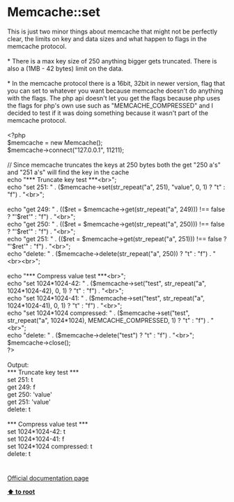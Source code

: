 # Memcache::set




<div class="phpcode"><span class="html">
This is just two minor things about memcache that might not be perfectly clear, the limits on key and data sizes and what happen to flags in the memcache protocol.
<br>
<br>* There is a max key size of 250 anything bigger gets truncated. There is also a (1MB - 42 bytes) limit on the data.
<br>
<br>* In the memcache protocol there is a 16bit, 32bit in newer version, flag that you can set to whatever you want because memcache doesn&apos;t do anything with the flags. The php api doesn&apos;t let you get the flags because php uses the flags for php&apos;s own use such as &quot;MEMCACHE_COMPRESSED&quot; and I decided to test if it was doing something because it wasn&apos;t part of the memcache protocol.
<br>
<br><span class="default">&lt;?php
<br>$memcache </span><span class="keyword">= new </span><span class="default">Memcache</span><span class="keyword">();
<br></span><span class="default">$memcache</span><span class="keyword">-&gt;</span><span class="default">connect</span><span class="keyword">(</span><span class="string">&quot;127.0.0.1&quot;</span><span class="keyword">, </span><span class="default">11211</span><span class="keyword">);
<br>
<br></span><span class="comment">// Since memcache truncates the keys at 250 bytes both the get &quot;250 a&apos;s&quot; and &quot;251 a&apos;s&quot; will find the key in the cache
<br></span><span class="keyword">echo </span><span class="string">&quot;*** Truncate key test ***&lt;br&gt;&quot;</span><span class="keyword">;
<br>echo </span><span class="string">&quot;set 251: &quot; </span><span class="keyword">. (</span><span class="default">$memcache</span><span class="keyword">-&gt;</span><span class="default">set</span><span class="keyword">(</span><span class="default">str_repeat</span><span class="keyword">(</span><span class="string">&quot;a&quot;</span><span class="keyword">, </span><span class="default">251</span><span class="keyword">), </span><span class="string">&quot;value&quot;</span><span class="keyword">, </span><span class="default">0</span><span class="keyword">, </span><span class="default">1</span><span class="keyword">) ? </span><span class="string">&quot;t&quot; </span><span class="keyword">: </span><span class="string">&quot;f&quot;</span><span class="keyword">) . </span><span class="string">&quot;&lt;br&gt;&quot;</span><span class="keyword">;
<br>
<br>echo </span><span class="string">&quot;get 249: &quot; </span><span class="keyword">. ((</span><span class="default">$ret </span><span class="keyword">= </span><span class="default">$memcache</span><span class="keyword">-&gt;</span><span class="default">get</span><span class="keyword">(</span><span class="default">str_repeat</span><span class="keyword">(</span><span class="string">&quot;a&quot;</span><span class="keyword">, </span><span class="default">249</span><span class="keyword">))) !== </span><span class="default">false </span><span class="keyword">? </span><span class="string">&quot;&apos;</span><span class="default">$ret</span><span class="string">&apos;&quot; </span><span class="keyword">: </span><span class="string">&quot;f&quot;</span><span class="keyword">) . </span><span class="string">&quot;&lt;br&gt;&quot;</span><span class="keyword">;
<br>echo </span><span class="string">&quot;get 250: &quot; </span><span class="keyword">. ((</span><span class="default">$ret </span><span class="keyword">= </span><span class="default">$memcache</span><span class="keyword">-&gt;</span><span class="default">get</span><span class="keyword">(</span><span class="default">str_repeat</span><span class="keyword">(</span><span class="string">&quot;a&quot;</span><span class="keyword">, </span><span class="default">250</span><span class="keyword">))) !== </span><span class="default">false </span><span class="keyword">? </span><span class="string">&quot;&apos;</span><span class="default">$ret</span><span class="string">&apos;&quot; </span><span class="keyword">: </span><span class="string">&quot;f&quot;</span><span class="keyword">) . </span><span class="string">&quot;&lt;br&gt;&quot;</span><span class="keyword">;
<br>echo </span><span class="string">&quot;get 251: &quot; </span><span class="keyword">. ((</span><span class="default">$ret </span><span class="keyword">= </span><span class="default">$memcache</span><span class="keyword">-&gt;</span><span class="default">get</span><span class="keyword">(</span><span class="default">str_repeat</span><span class="keyword">(</span><span class="string">&quot;a&quot;</span><span class="keyword">, </span><span class="default">251</span><span class="keyword">))) !== </span><span class="default">false </span><span class="keyword">? </span><span class="string">&quot;&apos;</span><span class="default">$ret</span><span class="string">&apos;&quot; </span><span class="keyword">: </span><span class="string">&quot;f&quot;</span><span class="keyword">) . </span><span class="string">&quot;&lt;br&gt;&quot;</span><span class="keyword">;
<br>echo </span><span class="string">&quot;delete: &quot; </span><span class="keyword">. (</span><span class="default">$memcache</span><span class="keyword">-&gt;</span><span class="default">delete</span><span class="keyword">(</span><span class="default">str_repeat</span><span class="keyword">(</span><span class="string">&quot;a&quot;</span><span class="keyword">, </span><span class="default">250</span><span class="keyword">)) ? </span><span class="string">&quot;t&quot; </span><span class="keyword">: </span><span class="string">&quot;f&quot;</span><span class="keyword">) . </span><span class="string">&quot;&lt;br&gt;&lt;br&gt;&quot;</span><span class="keyword">;
<br>
<br>echo </span><span class="string">&quot;*** Compress value test ***&lt;br&gt;&quot;</span><span class="keyword">;
<br>echo </span><span class="string">&quot;set 1024*1024-42: &quot; </span><span class="keyword">. (</span><span class="default">$memcache</span><span class="keyword">-&gt;</span><span class="default">set</span><span class="keyword">(</span><span class="string">&quot;test&quot;</span><span class="keyword">, </span><span class="default">str_repeat</span><span class="keyword">(</span><span class="string">&quot;a&quot;</span><span class="keyword">, </span><span class="default">1024</span><span class="keyword">*</span><span class="default">1024</span><span class="keyword">-</span><span class="default">42</span><span class="keyword">), </span><span class="default">0</span><span class="keyword">, </span><span class="default">1</span><span class="keyword">) ? </span><span class="string">&quot;t&quot; </span><span class="keyword">: </span><span class="string">&quot;f&quot;</span><span class="keyword">) . </span><span class="string">&quot;&lt;br&gt;&quot;</span><span class="keyword">;
<br>echo </span><span class="string">&quot;set 1024*1024-41: &quot; </span><span class="keyword">. (</span><span class="default">$memcache</span><span class="keyword">-&gt;</span><span class="default">set</span><span class="keyword">(</span><span class="string">&quot;test&quot;</span><span class="keyword">, </span><span class="default">str_repeat</span><span class="keyword">(</span><span class="string">&quot;a&quot;</span><span class="keyword">, </span><span class="default">1024</span><span class="keyword">*</span><span class="default">1024</span><span class="keyword">-</span><span class="default">41</span><span class="keyword">), </span><span class="default">0</span><span class="keyword">, </span><span class="default">1</span><span class="keyword">) ? </span><span class="string">&quot;t&quot; </span><span class="keyword">: </span><span class="string">&quot;f&quot;</span><span class="keyword">) . </span><span class="string">&quot;&lt;br&gt;&quot;</span><span class="keyword">;
<br>echo </span><span class="string">&quot;set 1024*1024 compressed: &quot; </span><span class="keyword">. (</span><span class="default">$memcache</span><span class="keyword">-&gt;</span><span class="default">set</span><span class="keyword">(</span><span class="string">&quot;test&quot;</span><span class="keyword">, </span><span class="default">str_repeat</span><span class="keyword">(</span><span class="string">&quot;a&quot;</span><span class="keyword">, </span><span class="default">1024</span><span class="keyword">*</span><span class="default">1024</span><span class="keyword">), </span><span class="default">MEMCACHE_COMPRESSED</span><span class="keyword">, </span><span class="default">1</span><span class="keyword">) ? </span><span class="string">&quot;t&quot; </span><span class="keyword">: </span><span class="string">&quot;f&quot;</span><span class="keyword">) . </span><span class="string">&quot;&lt;br&gt;&quot;</span><span class="keyword">;
<br>echo </span><span class="string">&quot;delete: &quot; </span><span class="keyword">. (</span><span class="default">$memcache</span><span class="keyword">-&gt;</span><span class="default">delete</span><span class="keyword">(</span><span class="string">&quot;test&quot;</span><span class="keyword">) ? </span><span class="string">&quot;t&quot; </span><span class="keyword">: </span><span class="string">&quot;f&quot;</span><span class="keyword">) . </span><span class="string">&quot;&lt;br&gt;&quot;</span><span class="keyword">;
<br></span><span class="default">$memcache</span><span class="keyword">-&gt;</span><span class="default">close</span><span class="keyword">();
<br></span><span class="default">?&gt;
<br></span>
<br>Output:
<br>*** Truncate key test ***
<br>set 251: t
<br>get 249: f
<br>get 250: &apos;value&apos;
<br>get 251: &apos;value&apos;
<br>delete: t
<br>
<br>*** Compress value test ***
<br>set 1024*1024-42: t
<br>set 1024*1024-41: f
<br>set 1024*1024 compressed: t
<br>delete: t</span>
</div>
  

#

[Official documentation page](https://www.php.net/manual/en/memcache.set.php)

**[⬆ to root](/)**